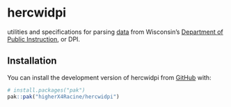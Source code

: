 
<!-- README.md is generated from README.Rmd. Please edit that file -->

# hercwidpi

<!-- badges: start -->

<!-- badges: end -->

utilities and specifications for parsing
[data](https://dpi.wi.gov/wisedash/download-files) from Wisconsin’s
[Department of Public Instruction](https://dpi.wi.gov/), or DPI.

## Installation

You can install the development version of hercwidpi from
[GitHub](https://github.com/) with:

``` r
# install.packages("pak")
pak::pak("higherX4Racine/hercwidpi")
```
